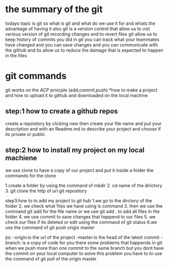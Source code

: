 # the summary of the git
todays topic is git so what is git and what do we use it for and whats the advantage of having it also git is a  version control that allow us to vist verious version of git recording changes and 
to revert files git allow us to keep history of commits you did in git you can track what your teammates have changed and you can save changes and you can communicate with the github and its allow us to reduce the damage that
is expected to happen in the files
 # git commands
git works on the *ACP* prnicple (add,commit,push)
*how to make a project and how to upload it to github and downloaded on the local machine
## step:1 how to create a github repos
create a repoistory by clicking new then create your file name and put your description and 
 with an Readme.md to describe your project and choose if its private or public
## step:2 how to install my project on my local machiene 
we use clone to have a copy of our project and put it inside a folder 
the commands for the clone


1.create  a folder by using the command of mkdir
2. cd name of the dirictory
3. git clone the http of url git repository



 step3:how to to add my project to git hub 
1.we go to  the dirctory of the folder
2. we check what files we have using ls command 
3. then we use the command git add for the file name or we use git add . to add all files in the folder
4. we use commit to save changes that happend to our files
5. we check our files if its deleted or edit using the command of git status
6.we use the command of git push origin master


ps:
-origin:is the url of the project 
-master:is the head of the latest commit
-branch: is a copy of code for you
there some problems that happends in git when we push more than one commit to the same branch 
but you dont have the commit on your local computer to solve this problem you have to
to use the command of git pull of the origin master



